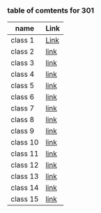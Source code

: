 ### table of comtents for 301
      
| name | Link |
|-----------|--------|
| class 1| [Link](class-1.md)|
| class 2|[link](class-2.md)|
|class 3 |[link](class-3.md)|
|class 4|[link](class-4.md)|
|class 5| [link](class-5.md)|
|class 6|[link](class-6.md)|
|class 7|[link](class-7.md)|
|class 8|[link](class-8.md)|
|class 9|[link](class-9.md)|
|class 10|[link](class-10.md)|
|class 11|[link](class-11.md)|
|class 12|[link](class-12.md)|
|class 13|[link](class-13.md)|
|class 14|[link](class-14.md)|
|class 15|[link](class-15.md)|
